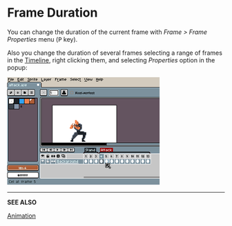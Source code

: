 # Frame Duration

You can change the duration of the current frame with *Frame > Frame
Properties* menu (<kbd>P</kbd> key).

Also you change the duration of several frames selecting a range of
frames in the [Timeline](timeline.md), right clicking them, and
selecting *Properties* option in the popup:

![Timeline Right Click](frame-duration/timeline-right-click.gif)

---

**SEE ALSO**

[Animation](animation.md)
